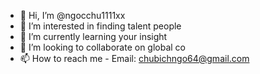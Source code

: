- 👋 Hi, I’m @ngocchu1111xx
- 👀 I’m interested in finding talent people
- 🌱 I’m currently learning your insight
- 💞️ I’m looking to collaborate on global co
- 📫 How to reach me - Email: chubichngo64@gmail.com

<!---
ngocchu1111xx/ngocchu1111xx is a ✨ special ✨ repository because its `README.md` (this file) appears on your GitHub profile.
You can click the Preview link to take a look at your changes.
--->
